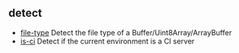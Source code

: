 ## detect

- [file-type](https://github.com/sindresorhus/file-type) Detect the file type of a Buffer/Uint8Array/ArrayBuffer
- [is-ci](https://github.com/watson/is-ci) Detect if the current environment is a CI server